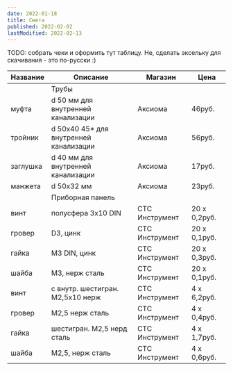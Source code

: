 ```yaml
---
date: 2022-01-18
title: Смета
published: 2022-02-02
lastModified: 2022-02-13
---
```


TODO: собрать чеки и оформить тут таблицу. Не, сделать эксельку для скачивания - это по-русски :)

| Название | Описание | Магазин | Цена |
| --------|-----------|---------|------|
| | Трубы | | |
| муфта | d 50 мм для внутренней канализации | Аксиома | 46руб. |
| тройник | d 50x40 45* для внутренней канализации | Аксиома | 56руб. |
| заглушка | d 40 мм для внутренней канализации | Аксиома | 17руб. |
| манжета | d 50x32 мм | Аксиома | 23руб. |
| | Приборная панель | | |
| винт | полусфера 3x10 DIN | СТС Инструмент | 20 x 0,2руб. |
| гровер | D3, цинк | СТС Инструмент | 20 x 0,1руб. |
| гайка | M3 DIN, цинк | СТС Инструмент | 20 x 0,3руб. |
| шайба | M3, нерж сталь | СТС Инструмент | 20 x 0,1руб. |
| винт | с внутр. шестигран. М2,5x10 нерж | СТС Инструмент | 4 x 6,2руб. |
| гровер | М2,5 нерж сталь | СТС Инструмент | 4 x 0,4руб. |
| гайка | шестигран. М2,5 нерд сталь | СТС Инструмент | 4 x 1,7руб. |
| шайба | M2,5, нерж сталь | СТС Инструмент | 4 x 0,6руб. |
